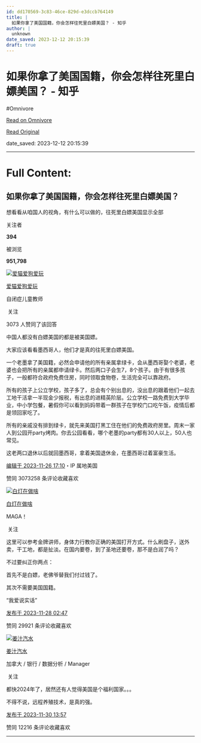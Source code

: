 ```yaml
---
id: dd170569-3c83-46ce-829d-e3dccb764149
title: |
  如果你拿了美国国籍，你会怎样往死里白嫖美国？ - 知乎
author: |
  unknown
date_saved: 2023-12-12 20:15:39
draft: true
---
```


# 如果你拿了美国国籍，你会怎样往死里白嫖美国？ - 知乎
#Omnivore

[Read on Omnivore](https://omnivore.app/me/https-www-zhihu-com-question-631956109-answer-3303606594-18c60be4d3d)

[Read Original](https://www.zhihu.com/question/631956109/answer/3303606594)

date_saved: 2023-12-12 20:15:39


--- 

# Full Content: 

## 如果你拿了美国国籍，你会怎样往死里白嫖美国？

想看看从咱国人的视角，有什么可以做的，往死里白嫖美国显示全部 ​

关注者

**394**

被浏览

**951,798**

[![爱猫爱狗爱玩](https://proxy-prod.omnivore-image-cache.app/0x0,snR-xgIqvgQfAe32Bt0KRmokLQinJzqpP9EsqxrE_DsM/https://pic1.zhimg.com/v2-34ee13778d3b485765dd0e824402c2df_l.jpg?source=2c26e567)](https://www.zhihu.com/people/miao-miao-mi-ya-23-58)

[爱猫爱狗爱玩](https://www.zhihu.com/people/miao-miao-mi-ya-23-58)

自闭症儿童教师

​ 关注

3073 人赞同了该回答

中国人都没有白嫖美国的都是被美国嫖。

大家应该看看墨西哥人，他们才是真的往死里白嫖美国。

一个老墨拿了美国籍，必然会申请他的所有亲属拿绿卡，会从墨西哥娶个老婆，老婆也会把所有的亲属都申请绿卡。然后两口子会生7，8个孩子。由于有很多孩子，一般都符合政府免费住房，同时领取食物卷，生活完全可以靠政府。

所有的孩子上公立学校，孩子多了，总会有个别出息的，没出息的跟着他们一起去工地干活拿一半现金少报税，有出息的进精英阶层。公立学校一路免费到大学毕业，中小学包餐，暑假你可以看到妈妈带着一群孩子在学校门口吃午饭，疫情后都是领回家吃了。

所有的亲戚没有排到绿卡，就先来美国打黑工住在他们的免费政府房里。周末一家人到公园开party烤肉。你去公园看看，哪个老墨的party都有30人以上，50人也常见。

这老两口退休以后就回墨西哥，拿着美国退休金，在墨西哥过着富豪生活。

[编辑于 2023-11-26 17:10](https://www.zhihu.com/question/631956109/answer/3303606594)・IP 属地美国

​赞同 3073​​258 条评论​收藏​喜欢

[![白灯在做啥](https://proxy-prod.omnivore-image-cache.app/0x0,s4Y6TTsJRNnN1RyziUBYT8rPiWYKY4Jz6XXydwY9pyOI/https://picx.zhimg.com/v2-adf5bf15a03adb5741eb49cdc7b49949_l.jpg?source=1def8aca)](https://www.zhihu.com/people/xiu-mu-96-57-94)

[白灯在做啥](https://www.zhihu.com/people/xiu-mu-96-57-94)

MAGA！

​ 关注

这里可以参考金牌讲师，身体力行教你正确的美国打开方式。什么刷盘子，送外卖，干工地，都是扯淡。在国内要卷，到了圣地还要卷，那不是白润了吗？

不过要纠正你两点：

首先不是白嫖，老佛爷替我们付过钱了。

其次不需要美国国籍。

“我爱说实话”

[发布于 2023-11-28 02:47](https://www.zhihu.com/question/631956109/answer/3305263130)

​赞同 299​​21 条评论​收藏​喜欢

[![姜汁汽水](https://proxy-prod.omnivore-image-cache.app/0x0,s3NjT61PsRYCC0FKXvyR_VUAMz5erb_KTOeXkNCzZ9lA/https://picx.zhimg.com/v2-253c8bda44d8d3674fcafcdcfbfeed5b_l.jpg?source=1def8aca)](https://www.zhihu.com/people/gao-zhan-xiang)

[姜汁汽水](https://www.zhihu.com/people/gao-zhan-xiang)

加拿大 / 银行 / 数据分析 / Manager

​ 关注

都快2024年了，居然还有人觉得美国是个福利国家。。。

不得不说，远程养殖技术，是真的强。

[发布于 2023-11-30 13:57](https://www.zhihu.com/question/631956109/answer/3308719493)

​赞同 122​​16 条评论​收藏​喜欢

---

